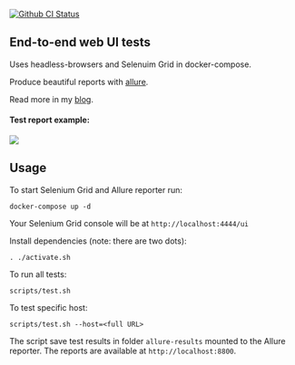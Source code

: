 [![Github CI Status](https://github.com/andgineer/e2e-tests/workflows/ci/badge.svg)](https://github.com/andgineer/e2e-tests/actions)
## End-to-end web UI tests

Uses headless-browsers and Selenuim Grid in docker-compose.

Produce beautiful reports with [allure](https://github.com/allure-framework/allure2).

Read more in my [blog](https://sorokin.engineer/posts/en/e2e_tests.html).

#### Test report example:

![](/img/allure-report.png)

## Usage

To start Selenium Grid and Allure reporter run:

    docker-compose up -d

Your Selenium Grid console will be at `http://localhost:4444/ui`

Install dependencies (note: there are two dots):

    . ./activate.sh

To run all tests:

    scripts/test.sh

To test specific host:

    scripts/test.sh --host=<full URL>

The script save test results in folder `allure-results` mounted to the Allure reporter.
The reports are available at `http://localhost:8800`.
